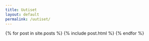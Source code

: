 ```yaml
---
title: Uutiset
layout: default
permalink: /uutiset/
---
```


{% for post in site.posts %}
  {% include post.html %}
{% endfor %}